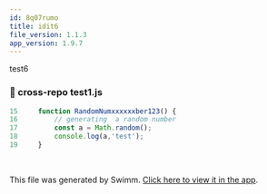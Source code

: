 ```yaml
---
id: 8q07rumo
title: idit6
file_version: 1.1.3
app_version: 1.9.7
---
```


test6
<!-- NOTE-swimm-snippet: the lines below link your snippet to Swimm -->
### 📄 cross-repo test1.js
```javascript
15     function RandomNumxxxxxxber123() {
16         // generating  a random number
17         const a = Math.random();
18         console.log(a,'test');
19     }
```

<br/>

This file was generated by Swimm. [Click here to view it in the app](https://swimm-web-app.web.app/repos/Z2l0aHViJTNBJTNBdGVzdC1naXRodWItYXBwJTNBJTNBc3dpbW1pbw==/docs/8q07rumo).
